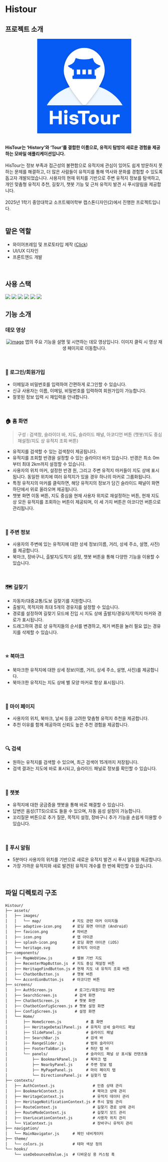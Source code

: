 # Histour
## 프로젝트 소개
<div align="center">
<img src="https://github.com/HisTour-capstone04/HisTour-Frontend/blob/main/assets/icon.png" width="300" height="300" />
</div><br>

**HisTour는 ‘History’와 ‘Tour’를 결합한 이름으로, 유적지 탐방의 새로운 경험을 제공하는 모바일 애플리케이션입니다.**
<br>
<br>HisTour는 정보 부족과 접근성의 불편함으로 유적지에 관심이 있어도 쉽게 방문하지 못하는 문제를 해결하고, 더 많은 사람들이 유적지를 통해 역사와 문화를 경험할 수 있도록 돕고자 개발되었습니다. 사용자의 현재 위치를 기반으로 주변 유적지 정보를 탐색하고, 개인 맞춤형 유적지 추천, 길찾기, 챗봇 기능 및 근처 유적지 발견 시 푸시알림을 제공합니다. 
<br>
<br>2025년 1학기 중앙대학교 소프트웨어학부 캡스톤디자인(2)에서 진행한 프로젝트입니다.
<br>
<br>

## 맡은 역할
- 와이어프레임 및 프로토타입 제작 ([Click](https://www.figma.com/design/WQRJVF8D1eHSmxR1O7G9H1/Histour?t=R5BV44QRwItIrH8x-1))
- UI/UX 디자인
- 프론트엔드 개발
<br>

## 사용 스택
<img src="https://img.shields.io/badge/javascript-F7DF1E?style=for-the-badge&logo=javascript&logoColor=black"> <img src="https://img.shields.io/badge/react%20native-61DAFB?style=for-the-badge&logo=react&logoColor=black"> <img src="https://img.shields.io/badge/react-61DAFB?style=for-the-badge&logo=react&logoColor=black">
<img src="https://img.shields.io/badge/Expo-1C2024?style=for-the-badge&logo=Expo&logoColor=white"> <img src="https://img.shields.io/badge/html5-E34F26?style=for-the-badge&logo=html5&logoColor=white"> <img src="https://img.shields.io/badge/css-663399?style=for-the-badge&logo=css&logoColor=white">
<br>

## 기능 소개
### 데모 영상
<div align="center">
    
[![image](https://github.com/user-attachments/assets/a3defa63-0724-4a01-9734-cb86a4494c1d)](https://youtu.be/CoeC7rlyzjk?si=LPyyvEb-bvYpmj6N)
앱의 주요 기능을 설명 및 시연하는 데모 영상입니다. 이미지 클릭 시 영상 재생 페이지로 이동합니다. </div>
<br>

### 🔐 로그인/회원가입
- 이메일과 비밀번호를 입력하여 간편하게 로그인할 수 있습니다.
- 신규 사용자는 이름, 이메일, 비밀번호를 입력하여 회원가입이 가능합니다.
- 잘못된 정보 입력 시 재입력을 안내합니다.
<br>

### 🏠 홈 화면
> 구성 : 검색창, 슬라이더 바, 지도, 슬라이드 패널, 아코디언 버튼 (챗봇/지도 중심 재설정/지도 상 유적지 조회 버튼)
- 유적지를 검색할 수 있는 검색창이 제공됩니다.
- 유적지를 조회할 반경을 설정할 수 있는 슬라이더 바가 있습니다. 반경은 최소 0m부터 최대 2km까지 설정할 수 있습니다.
- 사용자의 위치 마커, 설정한 반경 원, 그리고 주변 유적지 마커들이 지도 상에 표시됩니다. 동일한 위치에 여러 유적지가 있을 경우 하나의 마커로 그룹화됩니다.
- 특정 유적지의 마커를 클릭하면, 해당 유적지의 정보가 담긴 슬라이드 패널이 화면 하단에서 위로 올라오며 제공됩니다.
- 챗봇 화면 이동 버튼, 지도 중심을 현재 사용자 위치로 재설정하는 버튼, 현재 지도 상 모든 유적지를 조회하는 버튼이 제공되며, 이 세 가지 버튼은 아코디언 버튼으로 관리됩니다.
<br>

### 📍 주변 정보
- 사용자의 주변에 있는 유적지에 대한 상세 정보(이름, 거리, 상세 주소, 설명, 사진)를 제공합니다.
- 북마크, 장바구니, 출발지/도착지 설정, 챗봇 버튼을 통해 다양한 기능을 이용할 수 있습니다.
<br>

### 🗺️ 길찾기
- 자동차/대중교통/도보 길찾기를 지원합니다.
- 출발지, 목적지와 최대 5개의 경유지를 설정할 수 있습니다.
- 경로를 설정하여 길찾기 모드에 진입 시 지도 상에 출발지/경유지/목적지 마커와 경로가 표시됩니다.
- 드래그하여 경로 상 유적지들의 순서를 변경하고, 제거 버튼을 눌러 필요 없는 경유지를 삭제할 수 있습니다.
<br>

### ⭐ 북마크
- 북마크한 유적지에 대한 상세 정보(이름, 거리, 상세 주소, 설명, 사진)를 제공합니다.
- 북마크한 유적지는 지도 상에 별 모양 마커로 항상 표시됩니다.
<br>

### 👤 마이 페이지
- 사용자의 위치, 북마크, 날씨 등을 고려한 맞춤형 유적지 추천을 제공합니다.
- 추천 이유를 함께 제공하여 신뢰도 높은 추천 경험을 제공합니다.
<br>

### 🔍 검색
- 원하는 유적지를 검색할 수 있으며, 최근 검색어 15개까지 저장됩니다.
- 검색 결과는 지도에 바로 표시되고, 슬라이드 패널로 정보를 확인할 수 있습니다.
<br>

### 💬 챗봇
- 유적지에 대한 궁금증을 챗봇을 통해 바로 해결할 수 있습니다.
- 답변은 음성(TTS)으로도 들을 수 있으며, 자동 음성 설정이 가능합니다.
- 꼬리질문 버튼으로 추가 질문, 목적지 설정, 장바구니 추가 기능을 손쉽게 이용할 수 있습니다.
<br>

### 🔔 푸시 알림
- 5분마다 사용자의 위치를 기반으로 새로운 유적지 발견 시 푸시 알림을 제공합니다.
- 가장 가까운 유적지와 새로 발견된 유적지 개수를 한 번에 확인할 수 있습니다.
<br>

## 파일 디렉토리 구조
```
Histour/
├── assets/                   
│   ├── images/
│   │   └── map/              # 지도 관련 마커 이미지들
│   ├── adaptive-icon.png     # 로딩 화면 아이콘 (Android)
│   ├── favicon.png           # 파비콘
│   ├── icon.png              # 앱 아이콘
│   ├── splash-icon.png       # 로딩 화면 아이콘 (iOS)
│   └── heritage.svg          # 유적지 아이콘
├── components/               
│   ├── MapWebView.js         # 웹뷰 기반 지도
│   ├── RecenterMapButton.js  # 지도 중심 재설정 버튼
│   ├── HeritageFindButton.js # 현재 지도 내 유적지 조회 버튼
│   ├── ChatbotButton.js      # 챗봇 버튼
│   └── AccordionButton.js    # 아코디언 버튼
├── screens/                  
│   ├── AuthScreen.js          # 로그인/회원가입 화면
│   ├── SearchScreen.js        # 검색 화면
│   ├── ChatbotScreen.js       # 챗봇 화면
│   ├── ChatbotConfigScreen.js # 챗봇 설정 화면
│   ├── ConfigScreen.js        # 설정 화면
│   └── Home/                       
│       ├── HomeScreen.js           # 홈 화면
│       ├── HeritageDetailPanel.js  # 유적지 상세 슬라이드 패널
│       ├── SlidePanel.js           # 슬라이드 패널
│       ├── SearchBar.js            # 검색 바
│       ├── RangeSlider.js          # 범위 슬라이더
│       ├── FooterTabBar.js         # 하단 탭 바
│       └── panels/                 # 슬라이드 패널 상 표시될 컨텐츠들
│           ├── BookmarkPanel.js    # 북마크 탭
│           ├── NearbyPanel.js      # 주변 정보 탭
│           ├── MyPagePanel.js      # 마이 페이지 탭
│           └── DirectionsPanel.js  # 길찾기 탭
├── contexts/                 
│   ├── AuthContext.js                 # 인증 상태 관리
│   ├── BookmarkContext.js             # 북마크 상태 관리
│   ├── HeritageContext.js             # 유적지 데이터 관리
│   ├── HeritageNotificationContext.js # 푸시 알림 관리
│   ├── RouteContext.js                # 길찾기 경로 상태 관리
│   ├── RouteModeContext.js            # 길찾기 모드 관리
│   ├── UserLocationContext.js         # 사용자 위치 관리
│   └── ViaContext.js                  # 장바구니 유적지 관리
├── navigation/               
│   └── MainNavigator.js      # 메인 네비게이터
├── theme/                    
│   └── colors.js             # 테마 색상 정의
└── hooks/                    
    └── useDebouncedValue.js  # 디바운싱 용 커스텀 훅
```


